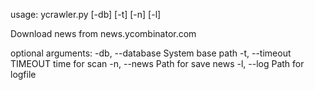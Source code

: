 usage: ycrawler.py [-db] [-t] [-n] [-l]

Download news from news.ycombinator.com

optional arguments:
    -db, --database     System base path
    -t,  --timeout      TIMEOUT time for scan
    -n,  --news         Path for save news
    -l,  --log          Path for logfile
